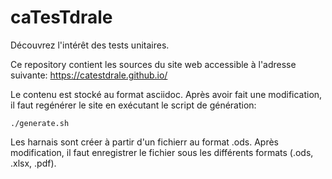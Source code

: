 # caTesTdrale

Découvrez l'intérêt des tests unitaires.

Ce repository contient les sources du site web accessible à l'adresse suivante: https://catestdrale.github.io/

Le contenu est stocké au format asciidoc. Après avoir fait une modification, il faut regénérer le site en exécutant le script de génération:

```
./generate.sh
```

Les harnais sont créer à partir d'un fichierr au format .ods.
Après modification, il faut enregistrer le fichier sous les différents formats (.ods, .xlsx, .pdf).

